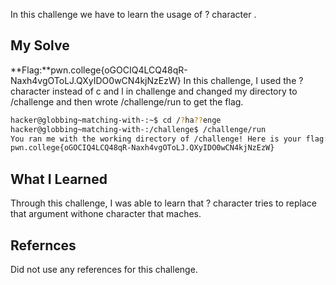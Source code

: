 In this challenge we have to learn the usage of ? character .
## My Solve

**Flag:**pwn.college{oGOCIQ4LCQ48qR-Naxh4vgOToLJ.QXyIDO0wCN4kjNzEzW}
In this challenge, I used the ? character instead of c and l in challenge and changed my directory to /challenge and then wrote /challenge/run to get the flag.
```bash
hacker@globbing~matching-with-:~$ cd /?ha??enge
hacker@globbing~matching-with-:/challenge$ /challenge/run
You ran me with the working directory of /challenge! Here is your flag:
pwn.college{oGOCIQ4LCQ48qR-Naxh4vgOToLJ.QXyIDO0wCN4kjNzEzW}
```

## What I Learned
Through this challenge, I was able to learn that ? character tries to replace that argument withone character that maches.
## Refernces
Did not use any references for this challenge.
